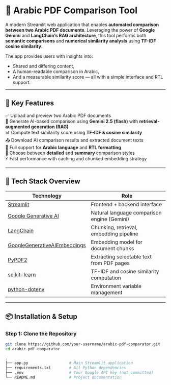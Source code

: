 # 📄 Arabic PDF Comparison Tool

A modern Streamlit web application that enables **automated comparison between two Arabic PDF documents**. Leveraging the power of **Google Gemini** and **LangChain’s RAG architecture**, this tool performs both **semantic comparisons** and **numerical similarity analysis** using **TF-IDF cosine similarity**.

The app provides users with insights into:
- Shared and differing content,
- A human-readable comparison in Arabic,
- And a measurable similarity score — all with a simple interface and RTL support.

---

## 🚀 Key Features

✅ Upload and preview two Arabic PDF documents  
🧠 Generate AI-based comparison using **Gemini 2.5 (flash)** with **retrieval-augmented generation (RAG)**  
📊 Compute text similarity score using **TF-IDF & cosine similarity**  
📤 Download AI comparison results and extracted document texts  
🎨 Full support for **Arabic language** and **RTL formatting**  
🔁 Choose between **detailed** and **summary** comparison styles  
⚡ Fast performance with caching and chunked embedding strategy

---

## 🧱 Tech Stack Overview

| Technology | Role |
|------------|------|
| [Streamlit](https://streamlit.io/) | Frontend + backend interface |
| [Google Generative AI](https://ai.google.dev/) | Natural language comparison engine (Gemini) |
| [LangChain](https://www.langchain.com/) | Chunking, retrieval, embedding pipeline |
| [GoogleGenerativeAIEmbeddings](https://github.com/langchain-ai/langchain-google-genai) | Embedding model for document chunks |
| [PyPDF2](https://pypi.org/project/PyPDF2/) | Extracting selectable text from PDF pages |
| [scikit-learn](https://scikit-learn.org/) | TF-IDF and cosine similarity computation |
| [python-dotenv](https://pypi.org/project/python-dotenv/) | Environment variable management |

---

## 📦 Installation & Setup

### Step 1: Clone the Repository

```bash
git clone https://github.com/your-username/arabic-pdf-comparator.git
cd arabic-pdf-comparator

.
├── app.py                  # Main Streamlit application
├── requirements.txt        # All Python dependencies
├── .env                    # Your Google API key (not committed)
└── README.md               # Project documentation
